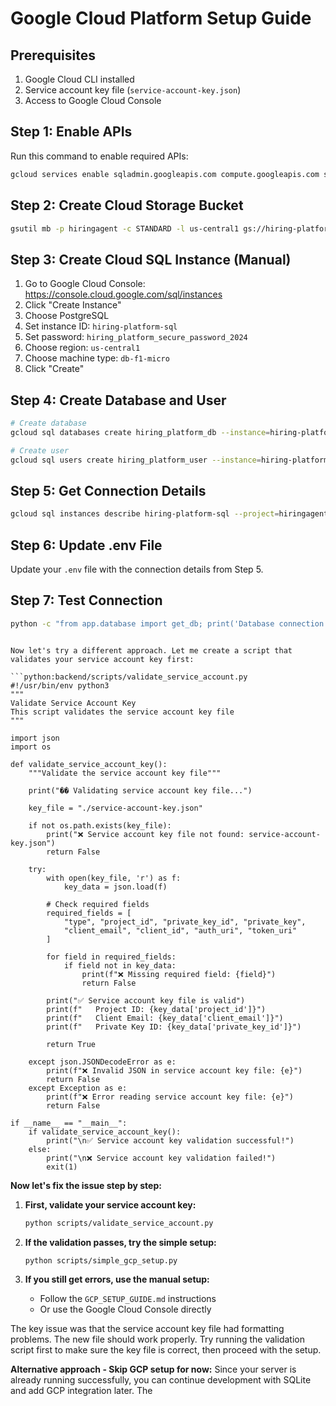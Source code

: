 # Google Cloud Platform Setup Guide

## Prerequisites
1. Google Cloud CLI installed
2. Service account key file (`service-account-key.json`)
3. Access to Google Cloud Console

## Step 1: Enable APIs
Run this command to enable required APIs:
```bash
gcloud services enable sqladmin.googleapis.com compute.googleapis.com storage.googleapis.com aiplatform.googleapis.com pubsub.googleapis.com cloudkms.googleapis.com secretmanager.googleapis.com --project=hiringagent
```

## Step 2: Create Cloud Storage Bucket
```bash
gsutil mb -p hiringagent -c STANDARD -l us-central1 gs://hiring-platform-storage
```

## Step 3: Create Cloud SQL Instance (Manual)
1. Go to Google Cloud Console: https://console.cloud.google.com/sql/instances
2. Click "Create Instance"
3. Choose PostgreSQL
4. Set instance ID: `hiring-platform-sql`
5. Set password: `hiring_platform_secure_password_2024`
6. Choose region: `us-central1`
7. Choose machine type: `db-f1-micro`
8. Click "Create"

## Step 4: Create Database and User
```bash
# Create database
gcloud sql databases create hiring_platform_db --instance=hiring-platform-sql --project=hiringagent

# Create user
gcloud sql users create hiring_platform_user --instance=hiring-platform-sql --password=hiring_platform_secure_password_2024 --project=hiringagent
```

## Step 5: Get Connection Details
```bash
gcloud sql instances describe hiring-platform-sql --project=hiringagent
```

## Step 6: Update .env File
Update your `.env` file with the connection details from Step 5.

## Step 7: Test Connection
```bash
python -c "from app.database import get_db; print('Database connection successful')"
```
```

Now let's try a different approach. Let me create a script that validates your service account key first:

```python:backend/scripts/validate_service_account.py
#!/usr/bin/env python3
"""
Validate Service Account Key
This script validates the service account key file
"""

import json
import os

def validate_service_account_key():
    """Validate the service account key file"""
    
    print("�� Validating service account key file...")
    
    key_file = "./service-account-key.json"
    
    if not os.path.exists(key_file):
        print("❌ Service account key file not found: service-account-key.json")
        return False
    
    try:
        with open(key_file, 'r') as f:
            key_data = json.load(f)
        
        # Check required fields
        required_fields = [
            "type", "project_id", "private_key_id", "private_key",
            "client_email", "client_id", "auth_uri", "token_uri"
        ]
        
        for field in required_fields:
            if field not in key_data:
                print(f"❌ Missing required field: {field}")
                return False
        
        print("✅ Service account key file is valid")
        print(f"   Project ID: {key_data['project_id']}")
        print(f"   Client Email: {key_data['client_email']}")
        print(f"   Private Key ID: {key_data['private_key_id']}")
        
        return True
        
    except json.JSONDecodeError as e:
        print(f"❌ Invalid JSON in service account key file: {e}")
        return False
    except Exception as e:
        print(f"❌ Error reading service account key file: {e}")
        return False

if __name__ == "__main__":
    if validate_service_account_key():
        print("\n✅ Service account key validation successful!")
    else:
        print("\n❌ Service account key validation failed!")
        exit(1)
```

**Now let's fix the issue step by step:**

1. **First, validate your service account key:**
   ```bash
   python scripts/validate_service_account.py
   ```

2. **If the validation passes, try the simple setup:**
   ```bash
   python scripts/simple_gcp_setup.py
   ```

3. **If you still get errors, use the manual setup:**
   - Follow the `GCP_SETUP_GUIDE.md` instructions
   - Or use the Google Cloud Console directly

The key issue was that the service account key file had formatting problems. The new file should work properly. Try running the validation script first to make sure the key file is correct, then proceed with the setup.

**Alternative approach - Skip GCP setup for now:**
Since your server is already running successfully, you can continue development with SQLite and add GCP integration later. The 